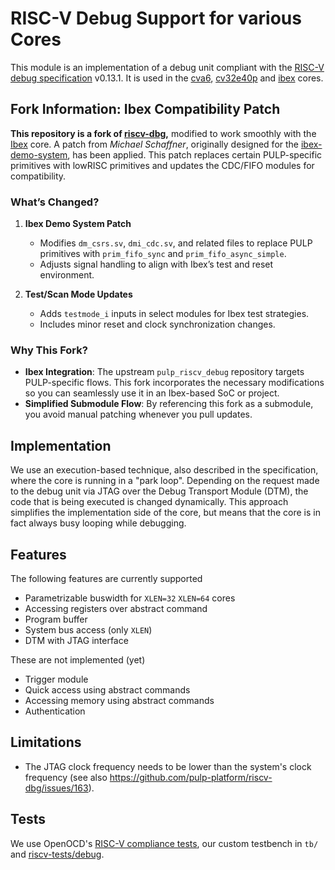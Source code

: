 # RISC-V Debug Support for various Cores

This module is an implementation of a debug unit compliant with the [RISC-V
debug specification](https://github.com/riscv/riscv-debug-spec) v0.13.1. It is
used in the [cva6](https://github.com/pulp-platform/cva6),
[cv32e40p](https://github.com/pulp-platform/cv32e40p) and
[ibex](https://github.com/lowRISC/ibex) cores.

## Fork Information: Ibex Compatibility Patch

**This repository is a fork of [riscv-dbg](https://github.com/pulp-platform/riscv-dbg),** modified to work smoothly with the [Ibex](https://github.com/lowRISC/ibex) core. A patch from *Michael Schaffner*, originally designed for the [ibex-demo-system](https://github.com/lowRISC/ibex-demo-system), has been applied. This patch replaces certain PULP-specific primitives with lowRISC primitives and updates the CDC/FIFO modules for compatibility.

### What’s Changed?

1. **Ibex Demo System Patch**  
   - Modifies `dm_csrs.sv`, `dmi_cdc.sv`, and related files to replace PULP primitives with `prim_fifo_sync` and `prim_fifo_async_simple`.
   - Adjusts signal handling to align with Ibex’s test and reset environment.

2. **Test/Scan Mode Updates**  
   - Adds `testmode_i` inputs in select modules for Ibex test strategies.
   - Includes minor reset and clock synchronization changes.

### Why This Fork?

- **Ibex Integration**: The upstream `pulp_riscv_debug` repository targets PULP-specific flows. This fork incorporates the necessary modifications so you can seamlessly use it in an Ibex-based SoC or project.
- **Simplified Submodule Flow**: By referencing this fork as a submodule, you avoid manual patching whenever you pull updates.

## Implementation
We use an execution-based technique, also described in the specification, where
the core is running in a "park loop". Depending on the request made to the debug
unit via JTAG over the Debug Transport Module (DTM), the code that is being
executed is changed dynamically. This approach simplifies the implementation
side of the core, but means that the core is in fact always busy looping while
debugging.

## Features
The following features are currently supported

* Parametrizable buswidth for `XLEN=32` `XLEN=64` cores
* Accessing registers over abstract command
* Program buffer
* System bus access (only `XLEN`)
* DTM with JTAG interface

These are not implemented (yet)

* Trigger module
* Quick access using abstract commands
* Accessing memory using abstract commands
* Authentication

## Limitations
* The JTAG clock frequency needs to be lower than the system's clock frequency (see also https://github.com/pulp-platform/riscv-dbg/issues/163). 

## Tests

We use OpenOCD's [RISC-V compliance
tests](https://github.com/riscv/riscv-openocd/blob/riscv/src/target/riscv/riscv-013.c),
our custom testbench in `tb/` and
[riscv-tests/debug](https://github.com/riscv/riscv-tests/tree/master/debug).
